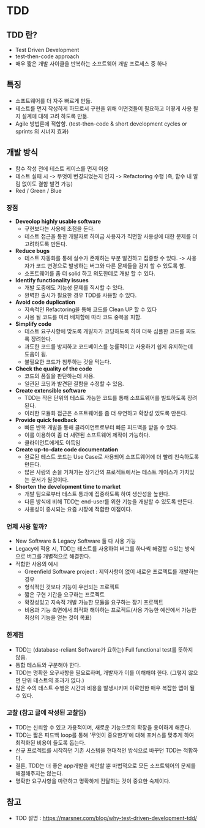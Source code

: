 # TDD

## TDD 란?
- Test Driven Development
- test-then-code approach
- 매우 짧은 개발 사이클을 반복하는 소프트웨어 개발 프로세스 중 하나
 

## 특징

- 소프트웨어를 더 자주 빠르게 만듦.
- 테스트를 먼저 작성하게 하므로서 구현을 위해 어떤것들이 필요하고 어떻게 사용 될지 설계에 대해 고려 하도록 만듦.
- Agile 방법론에 적합함. (test-then-code & short development cycles or sprints 의 시너지 효과)

## 개발 방식

- 함수 작성 전에 테스트 케이스를 먼저 이용
- 테스트 실패 시 -> 무엇이 변경되었는지 인지 -> Refactoring 수행 (즉, 함수 내 알림 없이도 결함 발견 가능) 
- Red / Green / Blue

### 장점

-  **Deveolop highly usable software**
    - 구현보다는 사용에 초점을 둔다.
    - 테스트 접근을 통한 개발자로 하여금 사용자가 직면할 사용성에 대한 문제를 더 고려하도록 만든다.
- **Reduce bugs**
    - 테스트 자동화를 통해 실수가 존재하는 부분 발견하고 집중할 수 있다. 
       -> 사용자가 코드 변경으로 발생하는 버그와 다른 문제들을 감지 할 수 있도록 함.
    - 소프트웨어를 좀 더 solid 하고 의도한데로 개발 할 수 있다.
- **Identify functionality issues**
    - 개발 도중에도 기능성 문제를 직시할 수 있다.
    - 완벽한 출시가 필요한 경우 TDD를 사용할 수 있다.
- **Avoid code duplication**
    - 지속적인 Refactoring을 통해 코드를 Clean UP 할 수 있다
    - 사용 될 코드를 미리 배치함에 따라 코드 중복을 피함.
- **Simplify code**
    - 테스트 요구사항에 맞도록 개발자가 코딩하도록 하여 더욱 심플한 코드를 짜도록 장려한다.
    - 과도한 코드를 방지하고 코드베이스를 능률적이고 사용하기 쉽게 유지하는데 도움이 됨.
    - 불필요한 코드가 침투하는 것을 막는다.
- **Check the quality of the code**
    - 코드의 품질을 판단하는데 사용.
    - 일관된 코딩과 발견된 결함을 수정할 수 있음.
- **Create extensible software**
    - TDD는 작은 단위의 테스트 가능한 코드를 통해 소프트웨어를 빌드하도록 장려된다.
    - 이러한 모듈화 접근은 소프트웨어를 좀 더 유연하고 확장성 있도록 만든다.
- **Provide quick feedback**
    - 빠른 반복 개발을 통해 클라이언트로부터 빠른 피드백을 받을 수 있다.
    - 이를 이용하여 좀 더 새련된 소프트웨어 제작이 가능하다.
    - 클라이언트에게도 이득임
- **Create up-to-date code documentation**
    - 완료된 테스트 코드는 Use Case로 사용되어 소프트웨어에 더 빨리 친숙하도록 만든다.
    - 많은 사람의 손을 거쳐가는 장기간의 프로젝트에서는 테스트 케이스가 가치있는 문서가 될것이다.
- **Shorten the development time to market**
    - 개발 팀으로부터 테스트 통과에 집중하도록 하여 생산성을 높힌다.
    - 다른 방식에 비해 TDD는 end-user를 위한 기능을 개발할 수 있도록 만든다.
    - 사용성이 중시되는 요즘 시장에 적합한 이점이다.

### 언제 사용 할까?

- New Software & Legacy Software 둘 다 사용 가능
- Legacy에 적용 시, TDD는 테스트를 사용하여 버그를 하나씩 해결할 수있는 방식으로 버그를 개별적으로 해결한다.
- 적합한 사용의 예시
    - Greenfield Software project : 제약사항이 없이 새로운 프로젝트를 개발하는 경우
    - 형식적인 것보다 기능이 우선되는 프로젝트
    - 짧은 구현 기간을 요구하는 프로젝트
    - 확장성있고 지속적 개발 가능한 모듈을 요구하는 장기 프로젝트
    - 비용과 기능 측면에서 최적화 해야하는 프로젝트(사용 가능한 예산에서 가능한 최상의 기능을 얻는 것이 목표)


### 한계점

- TDD는 (database-reliant Software가 요하는) Full functional test를 뜻하지 않음.
- 통합 테스트와 구분해야 한다.
- TDD는 명확한 요구사항을 필요로하며, 개발자가 이를 이해해야 한다. (그렇지 않으면 단위 테스트의 효과가 없다.)
- 많은 수의 테스트 수행은 시간과 비용을 발생시키며 이로인한 매우 복잡한 앱이 될 수 있다. 
  


### 고찰 (참고 글에 작성된 고찰임)

- TDD는 신뢰할 수 있고 가용적이며, 새로운 기능으로의 확장을 용이하게 해준다.
- TDD는 짧은 피드백 loop를 통해 '무엇이 중요한가'에 대해 포커스를 맞추게 하여 최적화된 비용이 들도록 돕는다.
- 신규 프로젝트를 시작하던 기존 시스템을 현대적인 방식으로 바꾸던 TDD는 적합하다.
- 결론, TDD는 더 좋은 app개발을 제안할 뿐 마법적으로 모든 소프트웨어의 문제를 해결해주지는 않는다.
- 명확한 요구사항을 마련하고 명확하게 전달하는 것이 중요한 숙제이다.

## 참고
- TDD 설명 : https://marsner.com/blog/why-test-driven-development-tdd/
